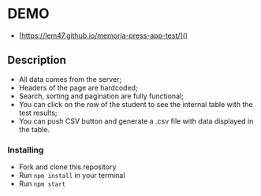 # DEMO

- [https://lem47.github.io/memoria-press-app-test/]()

## Description

* All data comes from the server;
* Headers of the page are hardcoded;
* Search, sorting and pagination are fully functional;
* You can click on the row of the student to see the internal table with the test results;
* You can push CSV button and generate a .csv file with data displayed in the table.

### Installing
* Fork and clone this repository
* Run `npm install` in your terminal
* Run `npm start`
